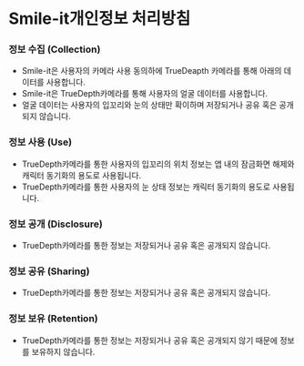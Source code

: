 

# Smile-it개인정보 처리방침


### 정보 수집 (Collection)
- Smile-it은 사용자의 카메라 사용 동의하에 TrueDeapth 카메라를 통해 아래의 데이터를 사용합니다.
- Smile-it은 TrueDepth카메라를 통해 사용자의 얼굴 데이터를 사용합니다.
- 얼굴 데이터는 사용자의 입꼬리와 눈의 상태만 확이하며 저장되거나 공유 혹은 공개되지 않습니다.
 
### 정보 사용 (Use)
- TrueDepth카메라를 통한 사용자의 입꼬리의 위치 정보는 앱 내의 잠금화면 해제와 캐릭터 동기화의 용도로 사용됩니다.
- TrueDepth카메라를 통한 사용자의 눈 상태 정보는 캐릭터 동기화의 용도로 사용됩니다.

### 정보 공개 (Disclosure)
- TrueDepth카메라를 통한 정보는 저장되거나 공유 혹은 공개되지 않습니다.

### 정보 공유 (Sharing)
- TrueDepth카메라를 통한 정보는 저장되거나 공유 혹은 공개되지 않습니다.

### 정보 보유 (Retention)
- TrueDepth카메라를 통한 정보는 저장되거나 공유 혹은 공개되지 않기 때문에 정보를 보유하지 않습니다.
